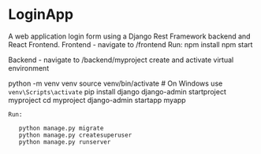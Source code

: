 # LoginApp
A web application login form using a Django Rest Framework backend and React Frontend.
Frontend
       - navigate to /frontend 
    Run: npm install
         npm start


Backend 
       - navigate to /backend/myproject
 create and activate virtual environment

  python -m venv venv
  source venv/bin/activate  # On Windows use `venv\Scripts\activate`
  pip install django
  django-admin startproject myproject
  cd myproject
  django-admin startapp myapp

    Run: 
     
       python manage.py migrate
       python manage.py createsuperuser
       python manage.py runserver 
